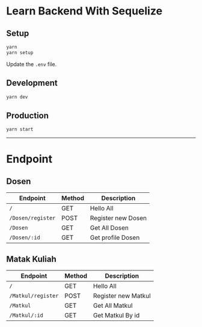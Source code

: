 # Learn Backend With Sequelize

## Setup

```sh
yarn
yarn setup
```

Update the `.env` file.

## Development

```sh
yarn dev
```

## Production

```sh
yarn start
```

---

# Endpoint

## Dosen

| Endpoint          | Method | Description        |
| ----------------- | ------ | ------------------ |
| `/`               | GET    | Hello All          |
| `/Dosen/register` | POST   | Register new Dosen |
| `/Dosen`          | GET    | Get All Dosen      |
| `/Dosen/:id`      | GET    | Get profile Dosen  |

## Matak Kuliah

| Endpoint           | Method | Description         |
| ------------------ | ------ | ------------------- |
| `/`                | GET    | Hello All           |
| `/Matkul/register` | POST   | Register new Matkul |
| `/Matkul`          | GET    | Get All Matkul      |
| `/Matkul/:id`      | GET    | Get Matkul By id    |
